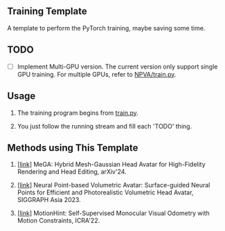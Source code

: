 ## Training Template

A template to perform the PyTorch training, maybe saving some time. 

## TODO

- [ ] Implement Multi-GPU version. The current version only support single GPU training. For multiple GPUs, refer to [NPVA/train.py](https://github.com/conallwang/NPVA/blob/main/train.py).

## Usage

1. The training program begins from [train.py](./train.py).

2. You just follow the running stream and fill each 'TODO' thing.

## Methods using This Template

1. [[link]](https://github.com/conallwang/MeGA) MeGA: Hybrid Mesh-Gaussian Head Avatar for High-Fidelity Rendering and Head Editing, arXiv'24.

2. [[link]](https://github.com/conallwang/NPVA) Neural Point-based Volumetric Avatar: Surface-guided Neural Points for Efficient and Photorealistic Volumetric Head Avatar, SIGGRAPH Asia 2023.

3. [[link]](https://github.com/conallwang/MotionHint) MotionHint: Self-Supervised Monocular Visual Odometry with Motion Constraints, ICRA'22.
